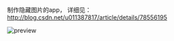 制作隐藏图片的app， 详细见：http://blog.csdn.net/u011387817/article/details/78556195

![preview](https://github.com/wuyr/HideImageMaker/raw/master/preview.gif)
